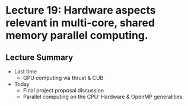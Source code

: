 # Lecture 19: Hardware aspects relevant in multi-core, shared memory parallel computing.

## Lecture Summary

* Last time
  * GPU computing via thrust & CUB
* Today
  * Final project proposal discussion
  * Parallel computing on the CPU: Hardware & OpenMP generalities

